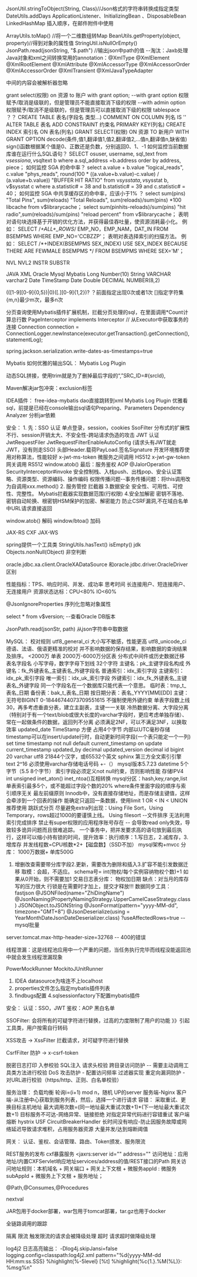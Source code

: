 JsonUtil.stringToObject(String, Class)//Json格式的字符串转换成指定类型
DateUtils.addDays
ApplicationListener、InitializingBean 、DisposableBean
LinkedHashMap 插入顺序，在邮件附件中使用

ArrayUtils.toMap() //将一个二维数组转Map
BeanUtils.getProperty(object, property)//得到对象的属性值
StringUtil.isNullOrEmpty()
JsonPath.read(jsonString, "$.path") //输出json中path的值
--淘汰：Jaxb处理Java对象和xml之间转换常用的annotation：@XmlType @XmlElement @XmlRootElement @XmlAttribute @XmlAccessorType @XmlAccessorOrder @XmlAccessorOrder @XmlTransient @XmlJavaTypeAdapter
<![CDATA[              ]]>  中间的内容会被解析器忽略

grant select(权限) on 资源 to 账户 with grant option; 
--with grant option 权限赋予/取消是级联的，但是管理员不能直接取消下级的权限
--with admin option 权限赋予/取消不是级联的，但是管理员可以直接取消下级的权限
tablespace ？？
CREATE TABLE 表名(字段名 类型...)
COMMENT ON COLUMN 列名 IS ''
ALTER TABLE 表名 ADD CONSTRAINT 约束名 PRIMARY KEY(列名)
CREATE INDEX 索引名 ON 表名(列名)
GRANT SELECT(权限) ON 资源 TO 新用户 WITH GRANT OPTION
decode(条件,值1,翻译值1,值2,翻译值2,...值n,翻译值n,缺省值)
sign()函数根据某个值是0、正数还是负数，分别返回0、1、-1
如何监控当前数据库谁在运行什么SQL语句？
SELECT osuser, username, sql_text from v$session a, v$sqltext b
where a.sql_address =b.address order by address, piece；
如何监控 SGA 的命中率？
select a.value + b.value "logical_reads", c.value "phys_reads",
round(100 * ((a.value+b.value)-c.value) / (a.value+b.value)) "BUFFER HIT RATIO"
from v$sysstat a, v$sysstat b, v$sysstat c
where a.statistic# = 38 and b.statistic# = 39
and c.statistic# = 40；
如何监控 SGA 中共享缓存区的命中率，应该小于1% ？
select sum(pins) "Total Pins", sum(reloads) "Total Reloads",
sum(reloads)/sum(pins) *100 libcache
from v$librarycache；
select sum(pinhits-reloads)/sum(pins) "hit radio",sum(reloads)/sum(pins) "reload percent"
from v$librarycache；
表明对语句块选择基于开销的优化方法，并获得最佳吞吐量，使资源消耗最小化。
例如：
SELECT /*+ALL+_ROWS*/ EMP_NO，EMP_NAM，DAT_IN FROM BSEMPMS WHERE EMP_NO='CCBZZP'；
表明对表选择索引的扫描方法。
例如：
SELECT /*+INDEX(BSEMPMS SEX_INDEX) USE SEX_INDEX BECAUSE THERE ARE FEWMALE BSEMPMS */ FROM BSEMPMS WHERE SEX='M'；

NVL
NVL2
INSTR
SUBSTR

JAVA	XML		Oracle			Mysql		Mybatis
Long			Number(10)
String	VARCHAR		varchar2
Date	TimeStamp	Date
Double	DECIMAL		NUMBER(8,2)		

(([1-9][0-9]{0,5})|0)([.][0-9]{1,2})?
？前面指定出现0次或者1次
[]指定字符集
{m,n}最少m次，最多n次

分页查询使用Mybatis插件扩展机制，拦截分页处理的sql，在里面调用*Count计算总行数 PageInterceptor implements Interceptor
// 从Executor中获取事务的连接
Connection connection = ConnectionLogger.newInstance(executor.getTransaction().getConnection(), statementLog);

spring.jackson.serialization.write-dates-as-timestamps=true

Mybatis 如何优雅的输出SQL： Mybatis Log Plugin

动态SQL拼接，使用trim就是为了删掉最后字段的“,”<trim prefix="set" suffixOverrides=","><if test="srcId!=null">SRC_ID=#{srcId},</if>

Maven解决jar包冲突：exclusion标签  

IDEA插件：
free-idea-mybatis dao直接跳转到xml
Mybatis Log Plugin 优雅看sql，前提是已经在console输出sql语句Preparing、Parameters
Dependency Analyzer 分析jar依赖

安全：
1.
先：SSO 认证 单点登录，session，cookies  SsoFilter	  分布式的扩展性不行、session开销太大、不安全性-跨站请求伪造的攻击
JWT 认证	JwtRequestFiler JwtRequestFilterEnableAutoConfig	(请求头有JWT就走JWT，没有则走SSO)  头部Header.载荷PayLoad.签名Signature
开发环境推荐使用对称算法，性能较好
x-jwt-ms-token 微服务之间调用 HS512
x-jwt-gw-token 网关调用 RS512
window.atob()
最后：服务鉴权 AOP @JalorOperation SecurityInterceptor#invoke
	安全控制栈、入栈push、出栈pop、安全认证策略、资源类型、资源编码、操作编码
	权限传播问题--事务传播问题：将this调用改为自调用xxx.method()
2. 服务管控 拦截器
3.数据安全 安全性、可用性、可控性、完整性。  Mybatis拦截器实现数据范围(行权限)
4.安全加解密 密钥不落地、密钥自动轮换、根密钥HSM保护的加密、解密能力
防止CSRF漏洞,不在域白名单中URL请求直接返回

window.atob() 解码 window/btoa() 加码

JAX-RS CXF JAX-WS

spring提供一个工具类 StringUtils.hasText() isEmpty()
jdk Objects.nonNull(Object) 非空判断

oracle.jdbc.xa.client.OracleXADataSource 和oracle.jdbc.driver.OracleDriver 区别

性能指标：TPS、响应时间、并发、成功率
思考时间
长连接用户、短连接用户、无连接用户
资源状态达标：CPU<80% IO<60%

@JsonIgnoreProperties 序列化忽略对象属性

select * from v$version;   --查看Oracle DB版本

JsonPath.read(jsonStr, path) 从json字符串中取数据

MySQL：
校对规则 utf8_general_ci 大小写不敏感，性能更高	utf8_unicode_ci 德语、法语、俄语更精准的校对	并不影响数据的保存结果，影响数据的查询结果及排序。
<2000万 单表
2000万-6000万分区表
分布式中间件或历史数据迁移
表名字段名 小写字母，数字字母下划线 32个字符
主键名：pk_主键字段名构成
外键名：fk_外键表名_主键表名_外键字段名
普通索引：idx_索引字段
主键索引：idx_pk_索引字段
唯一索引：idx_uk_索引字段
外键索引：idx_fk_外键表名_主键表名_外键字段
同一个字段名在一个数据库只能代表一个意思。
临时表：tmp_t_表名_日期
备份表：bak_t_表名_日期
按日期分表：表名_YYYY[MM][DD]
主键：无符号BIGINT 0-18446744073709551615
不强制使用外键约束
单表字段数上线30，再多考虑垂直分表，建立主副表，主键一一关联
	冷热数据分离、大字段分离（特别对于有一个text/blob或很大长度的varchar字段时，更应考虑单独存储）、常在一起做条件的数据，返回列不分离
必须满足2NF，可以不满足3NF，以换取效率
updated_date TimeStamp 方便 占用4个字节 内部以UTC毫秒存储 timestamp可以在insert/update行时，自动更新时间字段(一个表只能定一个一列)
	set time timestamp not null default current_timestamp on update current_timestamp
updated_by decimal
updated_version decimal
id bigint 20
varchar utf8 21844个汉字，或65532个英文
sphinx 第三方全文索引引擎 text 2^16
必须使用varchar存储电话号码 +-（）
mysql版本5.7.23
datetime 5个字节（5.5 8个字节）
索引字段必须定义not null约束，否则影响性能
存储IPV4 int unsigned inet_aton() inet_ntoa()互相转换
mysql分区：hash,key,range,list
单表索引最多5个，或不能超过字段个数的20%
where条件里面字段的顺序与索引顺序无关
最左前缀原则
Innodb中，没有直接存储地址，而是存储主键值，这样会牵涉到一个回表的操作
能确定只返回一条数据，使用limit 1
OR < IN < UNION 推荐使用
跳跃式分页
尽量避免extra列出现：Using File Sort，Using Temporary，rows超过1000的要谨慎上线。
Using filesort --文件排序 无法利用索引完成排序
禁止有super权限的应用程序账号存在 -- 会导致read only失效，导致较多诡异问题而且很难追踪。
一个事务中，把并发要求高的语句放到最后执行，这样可以缩小持有锁的时间，提升效率：执行顺序：1.写日志，2.减库存，3.增库存
并发线程数=CPU核数*2+【磁盘数】（SSD不加）
mysql架构+mvcc
分库：
 1000万数据+ 单库500G
 1. 增删改查需要带分库字段2.更新，需要改为删除和插入3.扩容不能引发数据迁移
 取模：会超，不适应。
schema号= int(物权/每个实例容纳物权个数)+1  如果从0开始，则不需要加1
交易日志表分库： 物权加日期  缺点：对当月的库存写的压力很大
行锁是在需要时才加上，提交才释放!!!
数据同步工具：
fastjson @JSONFiled(name="ZhiDingName")
@JsonNaming(PropertyNamingStrategy.UpperCamelCaseStrategy.class)
JSONObject.toJSONString
@JsonFormat(pattern="yyyy-MM-dd", timezone="GMT+8")
@JsonDeserialize(using = YearMonthDateJsonDateDeserializer.class)
?useAffectedRows=true  --mysql批量

server.tomcat.max-http-header-size=32768  -- 400的错误

线程泄漏：这是线程池应用中一个严重的问题，当任务执行完毕而线程没能返回池中就会发生线程泄漏现象

PowerMockRunner MockitoJUnitRunner

1. IDEA datasource为啥连不上localhost
2. properties文件怎么指定mybatis插件列表
3. findbugs配置
4.sqlsessionfactory下配置mybatis插件

安全：
认证：SSO，JWT
鉴权：AOP
黑白名单

SSOFilter: 会将所有的可疑字符进行替换，过高的力度限制了用户的功能
》》引起工具类，用户按需自行转码

XSS攻击 -> XssFilter 拦截请求，对可疑字符进行替换

CsrfFilter 防护 -> x-csrf-token

脱密日志打印
入参校验
SQL注入
请求头校验
跨目录访问防护 -- 需要主动调用工具类方法进行校验
DoS 攻击防护  - 配置访问频率 过滤器实现
重定向漏洞防护 - 对URL进行校验（https/http、正则、白名单校验）

服务治理：
负载均衡 轮询i=(i+1) mod n，随机 UP的server
  服务端-Nginx
  客户端-从注册中心获取到服务列表，然后，选择一个进行请求
容错： 采取重试、更换目标主机地址 最大调用次数=(同一地址最大重试次数+1)*(下一地址最大重试次数+1)
  目标服务不可达-网络异常、链接拒绝
  对指定异常代码进行容错重试
客户端熔断 hystrix USF CircuitBreakerHandler
  长时间没有响应-防止因服务故障或网络延迟导致请求堆积，占用服务器资源
  大量并发/达到熔断阈值

网关：
 认证、鉴权、会话管理、路由、Token颁发、服务限流

REST服务的发布 cxf暴露服务
  <jaxrs:server id="" address=""
访问地址：应用地址/内置CXFServlet响应地址services/address的值/REST接口的Path
网关访问地址规则：本机域名 + 网关端口 + 网关上下文根 + 微服务appId : 微服务subAppId + 微服务上下文根 + 服务地址；

@Path,@Consumes,@Procedures

nextval

JAR包用于docker部署，war包用于tomcat部署，tar.gz也用于docker

全链路调用的跟踪

隔离
  限流  触发限流的请求会被降级处理
  超时 请求超时做降级处理


log4j2 日志高亮输出：
-Dlog4j.skipJansi=false
logging.config=classpath:log4j2.xml
pattern="%d{yyyy-MM-dd HH:mm:ss.SSS} %highlight{%-5level} [%t] %highlight{%c{1.}.%M(%L)}: %msg%n"

